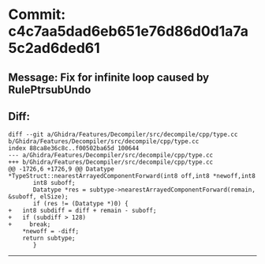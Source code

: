 # Commit: c4c7aa5dad6eb651e76d86d0d1a7a5c2ad6ded61
## Message: Fix for infinite loop caused by RulePtrsubUndo
## Diff:
```
diff --git a/Ghidra/Features/Decompiler/src/decompile/cpp/type.cc b/Ghidra/Features/Decompiler/src/decompile/cpp/type.cc
index 88ca8e36c8c..f00502ba65d 100644
--- a/Ghidra/Features/Decompiler/src/decompile/cpp/type.cc
+++ b/Ghidra/Features/Decompiler/src/decompile/cpp/type.cc
@@ -1726,6 +1726,9 @@ Datatype *TypeStruct::nearestArrayedComponentForward(int8 off,int8 *newoff,int8
       int8 suboff;
       Datatype *res = subtype->nearestArrayedComponentForward(remain, &suboff, elSize);
       if (res != (Datatype *)0) {
+	int8 subdiff = diff + remain - suboff;
+	if (subdiff > 128)
+	  break;
 	*newoff = -diff;
 	return subtype;
       }
```
-----------------------------------
